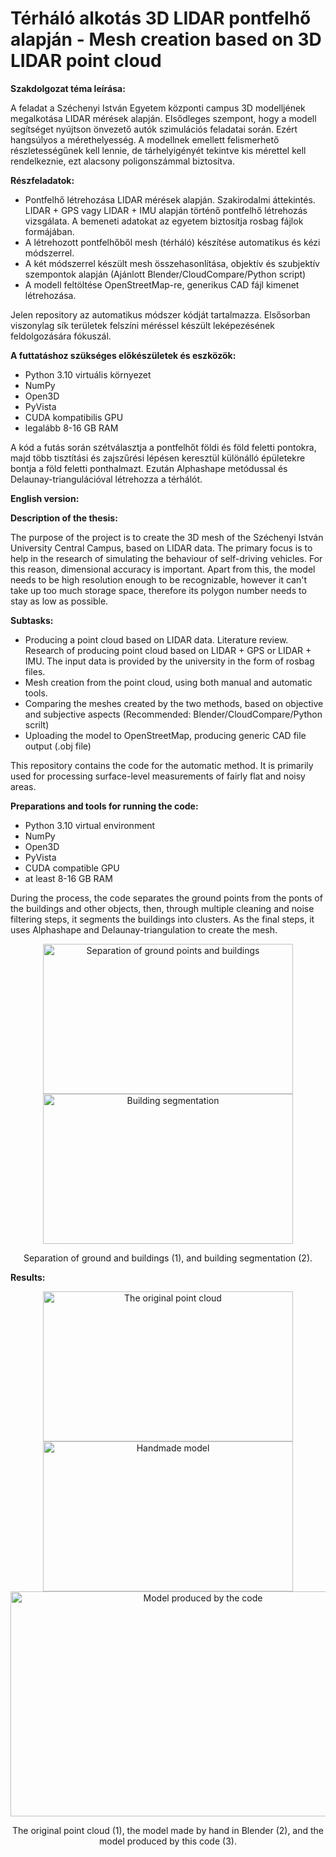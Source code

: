 # Térháló alkotás 3D LIDAR pontfelhő alapján - Mesh creation based on 3D LIDAR point cloud
<p>
<b>Szakdolgozat téma leírása:</b>
</p>
<p>
A feladat a Széchenyi István Egyetem központi campus 3D modelljének megalkotása LIDAR mérések alapján. Elsődleges szempont, hogy a modell segítséget nyújtson önvezető autók szimulációs feladatai során. Ezért hangsúlyos a mérethelyesség. A modellnek emellett felismerhető részletességűnek kell lennie, de tárhelyigényét tekintve kis mérettel kell rendelkeznie, ezt alacsony poligonszámmal biztosítva.
<p><b>Részfeladatok:</b></p>
<ul>
  <li>Pontfelhő létrehozása LIDAR mérések alapján. Szakirodalmi áttekintés. LIDAR + GPS vagy LIDAR + IMU alapján történő pontfelhő létrehozás vizsgálata. A bemeneti adatokat az egyetem biztosítja rosbag fájlok formájában.</li>
  <li>A létrehozott pontfelhőből mesh (térháló) készítése automatikus és kézi módszerrel.</li>
  <li>A két módszerrel készült mesh összehasonlítása, objektív és szubjektív szempontok alapján (Ajánlott Blender/CloudCompare/Python script)</li>
  <li>A modell feltöltése OpenStreetMap-re, generikus CAD fájl kimenet létrehozása.</li>
</ul>
</p>
<p>
Jelen repository az automatikus módszer kódját tartalmazza. Elsősorban viszonylag sík területek felszíni méréssel készült leképezésének feldolgozására fókuszál.
</p>
<p>
<b>A futtatáshoz szükséges előkészületek és eszközök:</b>
<ul>
  <li>Python 3.10 virtuális környezet</li>
  <li>NumPy</li>
  <li>Open3D</li>
  <li>PyVista</li>
  <li>CUDA kompatibilis GPU</li>
  <li>legalább 8-16 GB RAM</li>
</ul>
</p>
<p>
A kód a futás során szétválasztja a pontfelhőt földi és föld feletti pontokra, majd több tisztítási és zajszűrési lépésen keresztül különálló épületekre bontja a föld feletti ponthalmazt. Ezután Alphashape metódussal és Delaunay-triangulációval létrehozza a térhálót.
</p>
<p>
<b>English version:</b>
</p>
<p>
<b>Description of the thesis:</b>
</p>
<p>
The purpose of the project is to create the 3D mesh of the Széchenyi István University Central Campus, based on LIDAR data. The primary focus is to help in the research of simulating the behaviour of self-driving vehicles. For this reason, dimensional accuracy is important. Apart from this, the model needs to be high resolution enough to be recognizable, however it can't take up too much storage space, therefore its polygon number needs to stay as low as possible.
<p><b>Subtasks:</b></p>
<ul>
  <li>Producing a point cloud based on LIDAR data. Literature review. Research of producing point cloud based on LIDAR + GPS or LIDAR + IMU. The input data is provided by the university in the form of rosbag files.</li>
  <li>Mesh creation from the point cloud, using both manual and automatic tools.</li>
  <li>Comparing the meshes created by the two methods, based on objective and subjective aspects (Recommended: Blender/CloudCompare/Python scrilt)</li>
  <li>Uploading the model to OpenStreetMap, producing generic CAD file output (.obj file)</li>
</ul>
</p>
<p>
This repository contains the code for the automatic method. It is primarily used for processing surface-level measurements of fairly flat and noisy areas.
</p>
<p>
<b>Preparations and tools for running the code:</b>
<ul>
  <li>Python 3.10 virtual environment</li>
  <li>NumPy</li>
  <li>Open3D</li>
  <li>PyVista</li>
  <li>CUDA compatible GPU</li>
  <li>at least 8-16 GB RAM</li>
</ul>
</p>
<p>
During the process, the code separates the ground points from the ponts of the buildings and other objects, then, through multiple cleaning and noise filtering steps, it segments the buildings into clusters. As the final steps, it uses Alphashape and Delaunay-triangulation to create the mesh.
</p>

<p align="center">
<img src="https://github.com/kkira07/Szakdolgozat/blob/main/output/separation.png?raw=true" width="400" height="240" alt="Separation of ground points and buildings">
<img src="https://github.com/kkira07/Szakdolgozat/blob/main/output/segmentation.png?raw=true" width="400" height="240" alt="Building segmentation">
</p>
<p align="center">
Separation of ground and buildings (1), and building segmentation (2).
</p>
<p>
<b>Results:</b>
</p>
<p align="center">
<img src="https://github.com/kkira07/Szakdolgozat/blob/main/output/cloud.png?raw=true" width="400" height="240" alt="The original point cloud">
<img src="https://github.com/kkira07/Szakdolgozat/blob/main/output/handmade_model.png?raw=true" width="400" height="240" alt="Handmade model">
<img src="https://github.com/kkira07/Szakdolgozat/blob/main/output/code_model.png?raw=true" width="600" height="360" alt="Model produced by the code">
</p>
<p align="center">
The original point cloud (1), the model made by hand in Blender (2), and the model produced by this code (3).
</p>
